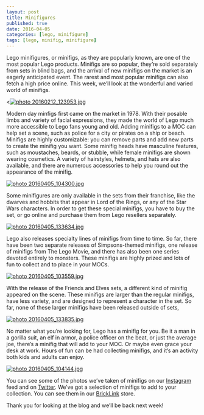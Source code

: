 ```yaml
---
layout: post
title: Minifigures
published: true
date: 2016-04-05
categories: [lego, minifigure]
tags: [lego, minifig, minifigure]
---
```


Lego minifigures, or minifigs, as they are popularly known, are one of the most popular Lego products.  Minifigs are so popular, they’re sold separately from sets in blind bags, and the arrival of new minifigs on the market is an eagerly anticipated event.  The rarest and most popular minifigs can also fetch a high price online.  This week, we’ll look at the wonderful and varied world of minifigs.

<<a href="http://s63.photobucket.com/user/anellas/media/20160212_123953.jpg.html" target="_blank"><img src="http://i63.photobucket.com/albums/h144/anellas/20160212_123953.jpg" border="0" alt=" photo 20160212_123953.jpg"/></a>

Modern day minfigs first came on the market in 1978.  With their posable limbs and variety of facial expressions, they made the world of Lego much more accessible to Lego fans young and old.  Adding minifigs to a MOC can help set a scene, such as police for a city or pirates on a ship or beach.  Minifigs are highly customizable: you can remove parts and add new parts to create the minifig you want.  Some minifig heads have masculine features, such as moustaches, beards, or stubble, while female minifigs are shown wearing cosmetics.  A variety of hairstyles, helmets, and hats are also available, and there are numerous accessories to help you round out the appearance of the minifig.

<a href="http://s63.photobucket.com/user/anellas/media/20160405_104300.jpg.html" target="_blank"><img src="http://i63.photobucket.com/albums/h144/anellas/20160405_104300.jpg" border="0" alt=" photo 20160405_104300.jpg"/></a>

Some minifigures are only available in the sets from their franchise, like the dwarves and hobbits that appear in Lord of the Rings, or any of the Star Wars characters.  In order to get these special minifigs, you have to buy the set, or go online and purchase them from Lego resellers separately.  

<a href="http://s63.photobucket.com/user/anellas/media/20160405_133634.jpg.html" target="_blank"><img src="http://i63.photobucket.com/albums/h144/anellas/20160405_133634.jpg" border="0" alt=" photo 20160405_133634.jpg"/></a>

Lego also releases specialty lines of minifigs from time to time.  So far, there have been two separate releases of Simpsons-themed minifigs, one release of minifigs from The Lego Movie, and there has also been one series devoted entirely to monsters.  These minifigs are highly prized and lots of fun to collect and to place in your MOCs.

<a href="http://s63.photobucket.com/user/anellas/media/20160405_103559.jpg.html" target="_blank"><img src="http://i63.photobucket.com/albums/h144/anellas/20160405_103559.jpg" border="0" alt=" photo 20160405_103559.jpg"/></a>

With the release of the Friends and Elves sets, a different kind of minifig appeared on the scene.  These minifigs are larger than the regular minifigs, have less variety, and are designed to represent a character in the set.  So far, none of these larger minifigs have been released outside of sets,

<a href="http://s63.photobucket.com/user/anellas/media/20160405_133835.jpg.html" target="_blank"><img src="http://i63.photobucket.com/albums/h144/anellas/20160405_133835.jpg" border="0" alt=" photo 20160405_133835.jpg"/></a>

No matter what you’re looking for, Lego has a minifig for you.  Be it a man in a gorilla suit, an elf in armor, a police officer on the beat, or just the average joe, there’s a minifig that will add to your MOC.  Or maybe even grace your desk at work.  Hours of fun can be had collecting minifigs, and it’s an activity both kids and adults can enjoy.

<a href="http://s63.photobucket.com/user/anellas/media/20160405_104144.jpg.html" target="_blank"><img src="http://i63.photobucket.com/albums/h144/anellas/20160405_104144.jpg" border="0" alt=" photo 20160405_104144.jpg"/></a>

You can see some of the photos we’ve taken of minifigs on our [Instagram]( https://www.instagram.com/adobe_brick/) feed and on [Twitter]( https://twitter.com/AdobeBrick ).  We’ve got a selection of minifigs to add to your collection.  You can see them in our  [BrickLink]( http://www.bricklink.com/store.asp?p=AdobeBrick) store.

Thank you for looking at the blog and we’ll be back next week!

